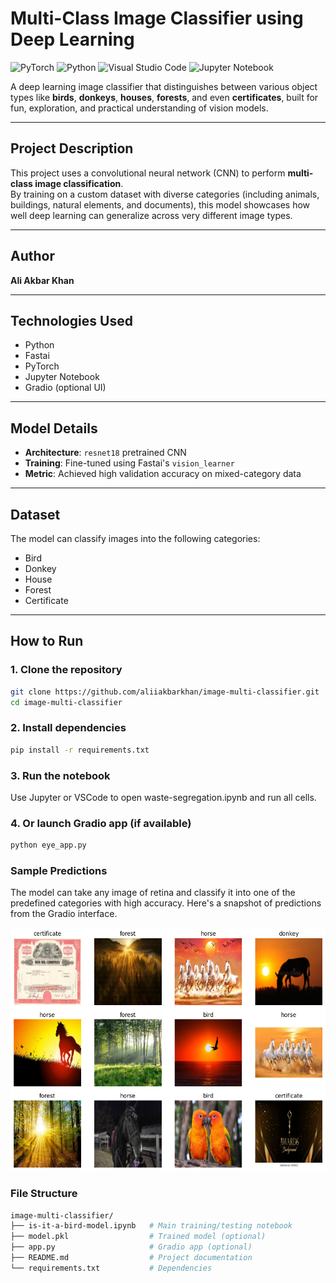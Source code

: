 # Multi-Class Image Classifier using Deep Learning

![PyTorch](https://img.shields.io/badge/PyTorch-%23EE4C2C.svg?style=for-the-badge&logo=PyTorch&logoColor=white)
![Python](https://img.shields.io/badge/python-3670A0?style=for-the-badge&logo=python&logoColor=ffdd54)
![Visual Studio Code](https://img.shields.io/badge/Visual%20Studio%20Code-0078d7.svg?style=for-the-badge&logo=visual-studio-code&logoColor=white)
![Jupyter Notebook](https://img.shields.io/badge/jupyter-%23FA0F00.svg?style=for-the-badge&logo=jupyter&logoColor=white)

A deep learning image classifier that distinguishes between various object types like **birds**, **donkeys**, **houses**, **forests**, and even **certificates**, built for fun, exploration, and practical understanding of vision models.

---

## Project Description

This project uses a convolutional neural network (CNN) to perform **multi-class image classification**.  
By training on a custom dataset with diverse categories (including animals, buildings, natural elements, and documents), this model showcases how well deep learning can generalize across very different image types.

---

## Author

**Ali Akbar Khan**

---

## Technologies Used

- Python  
- Fastai  
- PyTorch  
- Jupyter Notebook  
- Gradio (optional UI) 

---

## Model Details

- **Architecture**: `resnet18` pretrained CNN  
- **Training**: Fine-tuned using Fastai's `vision_learner`  
- **Metric**: Achieved high validation accuracy on mixed-category data

---

## Dataset

The model can classify images into the following categories:

-  Bird  
-  Donkey  
-  House  
-  Forest  
-  Certificate  

---

## How to Run

### 1. Clone the repository

```bash
git clone https://github.com/aliiakbarkhan/image-multi-classifier.git
cd image-multi-classifier
```
### 2. Install dependencies
```bash
pip install -r requirements.txt
```
### 3. Run the notebook

Use Jupyter or VSCode to open waste-segregation.ipynb and run all cells.

### 4. Or launch Gradio app (if available)
```bash
python eye_app.py
```
### Sample Predictions
The model can take any image of retina and classify it into one of the predefined categories with high accuracy.
Here's a snapshot of predictions from the Gradio interface.

<img src="https://github.com/aliiakbarkhan/image-multi-classifier/blob/main/output.png" />

### File Structure
```bash
image-multi-classifier/
├── is-it-a-bird-model.ipynb   # Main training/testing notebook
├── model.pkl                  # Trained model (optional)
├── app.py                     # Gradio app (optional)
├── README.md                  # Project documentation
└── requirements.txt           # Dependencies
```



